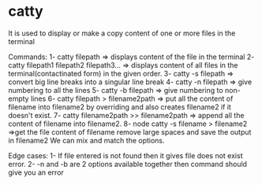 # catty 
It is used to display or make a copy content of one or more files in the terminal

Commands:
1- catty filepath => displays content of the file in the terminal 
2- catty filepath1 filepath2 filepath3... => displays content of all files in the terminal(contactinated form) in the given order. 
3- catty -s filepath => convert big line breaks into a singular line break 
4- catty -n filepath => give numbering to all the lines 
5- catty -b filepath => give numbering to non-empty lines 
6- catty filepath > filename2path => put all the content of filename into filename2 by overriding and also creates filename2 if it doesn't exist. 
7- catty filename2path >> filename2path => append all the content of filename into filename2. 
8- node catty -s filename > filename2 =>get the file content of filename remove large spaces and save the output in filename2 We can mix and match the options.

Edge cases:
1- If file entered is not found then it gives file does not exist error. 2- -n and -b are 2 options available together then command should give you an error